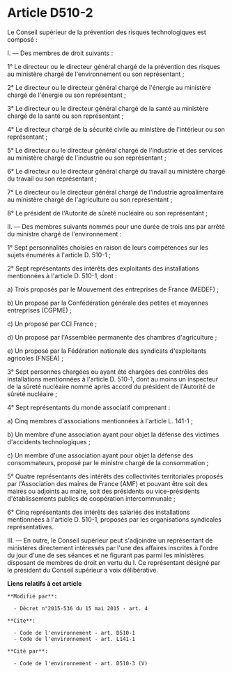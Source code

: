 # Article D510-2

Le Conseil supérieur de la prévention des risques technologiques est composé : 

I. ― Des membres de droit suivants : 

1° Le directeur ou le directeur général chargé de la prévention des risques au ministère chargé de l'environnement ou son
représentant ; 

2° Le directeur ou le directeur général chargé de l'énergie au ministère chargé de l'énergie ou son représentant ; 

3° Le directeur ou le directeur général chargé de la santé au ministère chargé de la santé ou son représentant ; 

4° Le directeur chargé de la sécurité civile au ministère de l'intérieur ou son représentant ; 

5° Le directeur ou le directeur général chargé de l'industrie et des services au ministère chargé de l'industrie ou son
représentant ; 

6° Le directeur ou le directeur général chargé du travail au ministère chargé du travail ou son représentant ; 

7° Le directeur ou le directeur général chargé de l'industrie agroalimentaire au ministère chargé de l'agriculture ou son
représentant ; 

8° Le président de l'Autorité de sûreté nucléaire ou son représentant ; 

II. ― Des membres suivants nommés pour une durée de trois ans par arrêté du ministre chargé de l'environnement : 

1° Sept personnalités choisies en raison de leurs compétences sur les sujets énumérés à l'article D. 510-1 ; 

2° Sept représentants des intérêts des exploitants des installations mentionnées à l'article D. 510-1, dont : 

a) Trois proposés par le Mouvement des entreprises de France (MEDEF) ; 

b) Un proposé par la Confédération générale des petites et moyennes entreprises (CGPME) ; 

c) Un proposé par CCI France ; 

d) Un proposé par l'Assemblée permanente des chambres d'agriculture ; 

e) Un proposé par la Fédération nationale des syndicats d'exploitants agricoles (FNSEA) ; 

3° Sept personnes chargées ou ayant été chargées des contrôles des installations mentionnées à l'article D. 510-1, dont au
moins un inspecteur de la sûreté nucléaire nommé après accord du président de l'Autorité de sûreté nucléaire ; 

4° Sept représentants du monde associatif comprenant : 

a) Cinq membres d'associations mentionnées à l'article L. 141-1 ; 

b) Un membre d'une association ayant pour objet la défense des victimes d'accidents technologiques ; 

c) Un membre d'une association ayant pour objet la défense des consommateurs, proposé par le ministre chargé de la
consommation ; 

5° Quatre représentants des intérêts des collectivités territoriales proposés par l'Association des maires de France (AMF) et
pouvant être soit des maires ou adjoints au maire, soit des présidents ou vice-présidents d'établissements publics de
coopération intercommunale ; 

6° Cinq représentants des intérêts des salariés des installations mentionnées à l'article D. 510-1, proposés par les
organisations syndicales représentatives. 

III. ― En outre, le Conseil supérieur peut s'adjoindre un représentant de ministères directement intéressés par l'une des
affaires inscrites à l'ordre du jour d'une de ses séances et ne figurant pas parmi les ministères disposant de membres de
droit en vertu du I. Ce représentant désigné par le président du Conseil supérieur a voix délibérative.

**Liens relatifs à cet article**

	**Modifié par**:

	  - Décret n°2015-536 du 15 mai 2015 - art. 4

	**Cite**:

	  - Code de l'environnement - art. D510-1
	  - Code de l'environnement - art. L141-1

	**Cité par**:

	  - Code de l'environnement - art. D510-3 (V)
